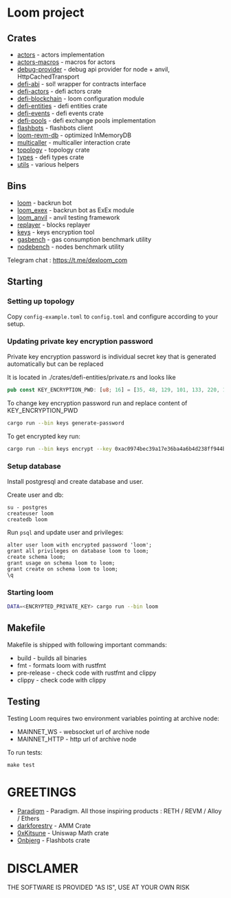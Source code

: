 # Loom project

## Crates

- [actors](./crates/actors) - actors implementation
- [actors-macros](./crates/actors-macros) - macros for actors
- [debug-provider](./crates/debug-provider) - debug api provider for node + anvil, HttpCachedTransport
- [defi-abi](./crates/defi-abi) - sol! wrapper for contracts interface
- [defi-actors](./crates/defi-actors) - defi actors crate
- [defi-blockchain](./crates/defi-blockchain) - loom configuration module
- [defi-entities](./crates/defi-entities) - defi entities crate
- [defi-events](./crates/defi-events) - defi events crate
- [defi-pools](./crates/defi-pools) - defi exchange pools implementation
- [flashbots](./crates/flashbots) - flashbots client
- [loom-revm-db](./crates/loom-revm-db) - optimized InMemoryDB
- [multicaller](./crates/multicaller) - multicaller interaction crate
- [topology](./crates/topology) - topology crate
- [types](./crates/types) - defi types crate
- [utils](./crates/utils) - various helpers

## Bins

- [loom](./bin/loom_backrun) - backrun bot
- [loom_exex](./bin/loom_exex) - backrun bot as ExEx module
- [loom_anvil](./bin/loom_anvil) - anvil testing framework
- [replayer](./bin/replayer) - blocks replayer
- [keys](./bin/keys) - keys encryption tool
- [gasbench](./bin/gasbench) - gas consumption benchmark utility
- [nodebench](./bin/nodebench) - nodes benchmark utility

Telegram chat : https://t.me/dexloom_com

## Starting

### Setting up topology

Copy `config-example.toml` to `config.toml` and configure according to your setup.

### Updating private key encryption password

Private key encryption password is individual secret key that is generated automatically but can be replaced

It is located in ./crates/defi-entities/private.rs and looks like

```rust
pub const KEY_ENCRYPTION_PWD: [u8; 16] = [35, 48, 129, 101, 133, 220, 104, 197, 183, 159, 203, 89, 168, 201, 91, 130];
```

To change key encryption password run and replace content of KEY_ENCRYPTION_PWD

```sh
cargo run --bin keys generate-password  
```

To get encrypted key run:

```sh
cargo run --bin keys encrypt --key 0xac0974bec39a17e36ba4a6b4d238ff944bacb478cbed5efcae784d7bf4f2ff80
```

### Setup database
Install postgresql and create database and user.

Create user and db:
```shell
su - postgres
createuser loom
createdb loom
```

Run `psql` and update user and privileges:
```psql
alter user loom with encrypted password 'loom';
grant all privileges on database loom to loom;
create schema loom;
grant usage on schema loom to loom;
grant create on schema loom to loom;
\q
```

### Starting loom

```sh
DATA=<ENCRYPTED_PRIVATE_KEY> cargo run --bin loom
```

## Makefile

Makefile is shipped with following important commands:

- build - builds all binaries
- fmt - formats loom with rustfmt
- pre-release - check code with rustfmt and clippy
- clippy - check code with clippy

## Testing

Testing Loom requires two environment variables pointing at archive node:

- MAINNET_WS - websocket url of archive node
- MAINNET_HTTP - http url of archive node

To run tests:

```shell
make test
```

# GREETINGS

- [Paradigm](https://github.com/paradigmxyz) - Paradigm. All those inspiring products : RETH / REVM / Alloy / Ethers
- [darkforestry](https://github.com/darkforestry/amms-rs) - AMM Crate
- [0xKitsune](https://github.com/0xKitsune) - Uniswap Math crate
- [Onbjerg](https://github.com/onbjerg) - Flashbots crate

# DISCLAMER

THE SOFTWARE IS PROVIDED "AS IS", USE AT YOUR OWN RISK
